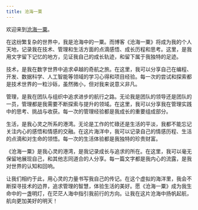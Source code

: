 ```yaml
---
title: 沧海一粟
---
```


欢迎来到[沧海一粟](http://www.pengchen.cool)。

在这纷繁复杂的世界中，我是沧海中的一粟。而博客《沧海一粟》将成为我的个人天地，记录我在技术、管理和生活方面的点滴感悟、成长历程和思考。这里，是我用文字留下记忆的地方，见证我自己的成长轨迹，和留下属于我独特的足迹。

技术，是我在数字世界中追求卓越的奇航之旅。在这里，我可以分享自己在编程、开发、数据科学、人工智能等领域的学习心得和项目经验。每一次的尝试和探索都是技术世界的一粒沙砾，虽然微小，但对我来说意义非凡。

管理，是我在团队与组织中追求进步的航行之路。无论我是团队的领导还是团队的一员，管理都是我需要不断探索与提升的领域。在这里，我可以分享我在管理实践中的思考、挑战与收获。每一次的管理经验都是我成长的重要组成部分。

生活，是我心灵之所系的港湾。无论是工作的忙碌还是生活的平淡，我都不能忘记关注内心的感悟和情感的交融。在这片海洋中，我可以记录自己的情感历程、生活的点滴和对生命的领悟。每一次的生活体验都是我独特的珍贵财富。

《沧海一粟》是我心灵的港湾，是我记录成长与追求的所在。在这里，我可以毫无保留地展现自己，和其他志同道合的人分享。每一篇文字都是我内心的流露，是我对世界的认知和回响。

让我们相约于此，用心灵的力量书写我自己的传记。在这个虚拟的海洋里，我会不断探寻技术的边界，追求管理的智慧，体验生活的美好。愿《沧海一粟》成为我生命中的一盏明灯，在茫茫人海中指引我前行的方向。让我在这片沧海中扬帆起航，航向更加美好的明天！
